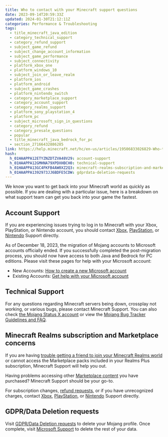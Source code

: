 ```yaml
---
title: Who to contact with your Minecraft support questions
date: 2023-09-14T20:59:33Z
updated: 2024-01-30T21:12:11Z
categories: Performance & Troubleshooting
tags:
  - title_minecraft_java_edition
  - category_technical_support
  - category_refund_support
  - subject_game_refund
  - subject_change_account_information
  - subject_game_performance
  - subject_connectivity
  - platform_xbox_one
  - platform_windows_10
  - subject_join_or_leave_realm
  - platform_ios
  - platform_android
  - subject_game_crashes
  - platform_nintendo_switch
  - category_marketplace_support
  - category_account_support
  - category_realms_support
  - platform_sony_playstation_4
  - platform_pc
  - subject_microsoft_sign_in_questions
  - category_refund
  - category_presale_questions
  - popular
  - title_minecraft_java_bedrock_for_pc
  - section_27166432886285
link: https://help.minecraft.net/hc/en-us/articles/19506833026829-Who-to-contact-with-your-Minecraft-support-questions
hash:
  h_01HAAPPA12ETYZNZDTZVA48V29: account-support
  h_01HAAPPA12GMHNA79XPDXHBCH0: technical-support
  h_01HAAPPA13GC4FKFB4AW0XZ2Q3: minecraft-realms-subscription-and-marketplace-concerns
  h_01HAAPPA1392973JJ6BDFE5CDW: gdprdata-deletion-requests
---
```


We know you want to get back into your Minecraft world as quickly as possible. If you are dealing with a particular issue, here is a breakdown on what support team can get you back into your game the fastest.

## Account Support

If you are experiencing issues trying to log in to Minecraft with your Xbox, PlayStation, or Nintendo account, you should contact [Xbox](https://support.xbox.com/en-US), [PlayStation](https://www.playstation.com/en-us/support/), or [Nintendo](https://en-americas-support.nintendo.com/) Support directly.

As of December 18, 2023, the migration of Mojang accounts to Microsoft accounts officially ended. If you successfully completed the post-migration process, you should now have access to both Java and Bedrock for PC editions. Please visit these pages for help with your Microsoft account:

- New Accounts: [How to create a new Microsoft account](https://support.microsoft.com/en-us/account-billing/how-to-create-a-new-microsoft-account-a84675c3-3e9e-17cf-2911-3d56b15c0aaf)
- Existing Accounts: [Get help with your Microsoft account](https://support.microsoft.com/en-us/account-billing/get-help-with-your-microsoft-account-ace6f3b3-e2d3-aeb1-6b96-d2e9e7e52133)

## Technical Support

For any questions regarding Minecraft servers being down, crossplay not working, or various bugs, please contact Minecraft Support. You can also check [the Mojang Status X account](https://twitter.com/MojangStatus) or view the [Mojang Bug Tracker Guidelines and FAQ](../Mojang-Bug-Tracker/Mojang-Bug-Tracker-Guidelines-and-FAQ.md).

## Minecraft Realms subscription and Marketplace concerns

If you are having [trouble getting a friend to join your Minecraft Realms world](../Create-or-Join-Realms/How-Do-I-Join-Someone-s-Minecraft-Bedrock-Edition-Realm.md) or cannot access the Marketplace packs included in your Realms Plus subscription, Minecraft Support will help you out.

Having problems accessing other [Marketplace content](../Minecraft-Marketplace/How-to-Get-Help-With-Missing-Minecoins-in-Minecraft-Marketplace.md) you have purchased? Minecraft Support should be your go-to.

For subscription changes, [refund requests](../General-Billing/Mojang-Studios-Refund-Policy.md), or if you have unrecognized charges, contact [Xbox](https://support.xbox.com/en-US), [PlayStation](https://www.playstation.com/en-us/support/), or [Nintendo](https://en-americas-support.nintendo.com/) Support directly.

## GDPR/Data Deletion requests

Visit [GDPR/Data Deletion requests](https://www.minecraft.net/en-us/privacy/gdpr) to delete your Mojang profile. Once complete, visit [Microsoft Support](https://support.microsoft.com/en-us/contactus) to delete the rest of your data.

